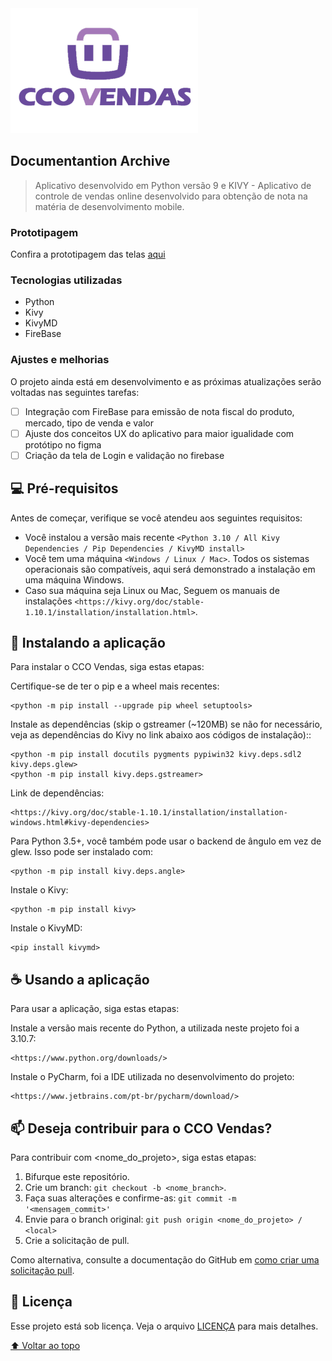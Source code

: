 <img src="AplicativoVendas/icones/fotos_perfil/hash.png" width="300">
<h2> Documentantion Archive </h2>

> Aplicativo desenvolvido em Python versão 9 e KIVY - Aplicativo de controle de vendas online desenvolvido para obtenção de nota na matéria de desenvolvimento mobile.

### Prototipagem
Confira a prototipagem das telas [aqui](https://www.figma.com/file/8NMdu9qtk0wcyIBy8mwCkk/CCO-VENDAS?node-id=0%3A1)

### Tecnologias utilizadas
- Python 
- Kivy
- KivyMD
- FireBase

### Ajustes e melhorias

O projeto ainda está em desenvolvimento e as próximas atualizações serão voltadas nas seguintes tarefas:

- [ ] Integração com FireBase para emissão de nota fiscal do produto, mercado, tipo de venda e valor
- [ ] Ajuste dos conceitos UX do aplicativo para maior igualidade com protótipo no figma
- [ ] Criação da tela de Login e validação no firebase

## 💻 Pré-requisitos

Antes de começar, verifique se você atendeu aos seguintes requisitos:
<!---Estes são apenas requisitos de exemplo. Adicionar, duplicar ou remover conforme necessário--->
* Você instalou a versão mais recente `<Python 3.10 / All Kivy Dependencies / Pip Dependencies / KivyMD install>`
* Você tem uma máquina `<Windows / Linux / Mac>`. Todos os sistemas operacionais são compatíveis, aqui será demonstrado a instalação em uma máquina Windows.
* Caso sua máquina seja Linux ou Mac, Seguem os manuais de instalações `<https://kivy.org/doc/stable-1.10.1/installation/installation.html>`.

## 🚀 Instalando a aplicação

Para instalar o CCO Vendas, siga estas etapas:

Certifique-se de ter o pip e a wheel mais recentes:
```
<python -m pip install --upgrade pip wheel setuptools>
```

Instale as dependências (skip o gstreamer (~120MB) se não for necessário, veja as dependências do Kivy no link abaixo aos códigos de instalação)::
```
<python -m pip install docutils pygments pypiwin32 kivy.deps.sdl2 kivy.deps.glew>
<python -m pip install kivy.deps.gstreamer>
```

Link de dependências:
```
<https://kivy.org/doc/stable-1.10.1/installation/installation-windows.html#kivy-dependencies>
```

Para Python 3.5+, você também pode usar o backend de ângulo em vez de glew. Isso pode ser instalado com:
```
<python -m pip install kivy.deps.angle>
```

Instale o Kivy:
```
<python -m pip install kivy> 
```

Instale o KivyMD:
```
<pip install kivymd> 
```

## ☕ Usando a aplicação

Para usar a aplicação, siga estas etapas:

Instale a versão mais recente do Python, a utilizada neste projeto foi a 3.10.7:
```
<https://www.python.org/downloads/> 
```

Instale o PyCharm, foi a IDE utilizada no desenvolvimento do projeto:
```
<https://www.jetbrains.com/pt-br/pycharm/download/> 
```

## 📫 Deseja contribuir para o CCO Vendas?
<!---Se o seu README for longo ou se você tiver algum processo ou etapas específicas que deseja que os contribuidores sigam, considere a criação de um arquivo CONTRIBUTING.md separado--->
Para contribuir com <nome_do_projeto>, siga estas etapas:

1. Bifurque este repositório.
2. Crie um branch: `git checkout -b <nome_branch>`.
3. Faça suas alterações e confirme-as: `git commit -m '<mensagem_commit>'`
4. Envie para o branch original: `git push origin <nome_do_projeto> / <local>`
5. Crie a solicitação de pull.

Como alternativa, consulte a documentação do GitHub em [como criar uma solicitação pull](https://help.github.com/en/github/collaborating-with-issues-and-pull-requests/creating-a-pull-request).

## 📝 Licença

Esse projeto está sob licença. Veja o arquivo [LICENÇA](LICENSE.md) para mais detalhes.

[⬆ Voltar ao topo](#nome-do-projeto)<br>
